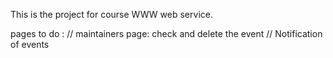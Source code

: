 This is the project for course WWW web service.

pages to do :
// maintainers page: check and delete the event
// Notification of events


